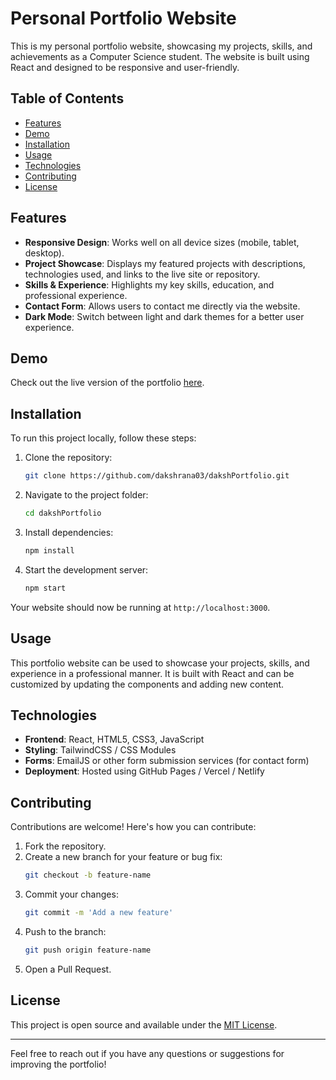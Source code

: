 
# Personal Portfolio Website

This is my personal portfolio website, showcasing my projects, skills, and achievements as a Computer Science student. The website is built using React and designed to be responsive and user-friendly.

## Table of Contents
- [Features](#features)
- [Demo](#demo)
- [Installation](#installation)
- [Usage](#usage)
- [Technologies](#technologies)
- [Contributing](#contributing)
- [License](#license)

## Features
- **Responsive Design**: Works well on all device sizes (mobile, tablet, desktop).
- **Project Showcase**: Displays my featured projects with descriptions, technologies used, and links to the live site or repository.
- **Skills & Experience**: Highlights my key skills, education, and professional experience.
- **Contact Form**: Allows users to contact me directly via the website.
- **Dark Mode**: Switch between light and dark themes for a better user experience.
  
## Demo
Check out the live version of the portfolio [here](https://your-portfolio-link.com).

## Installation

To run this project locally, follow these steps:

1. Clone the repository:
   ```bash
   git clone https://github.com/dakshrana03/dakshPortfolio.git
   ```

2. Navigate to the project folder:
   ```bash
   cd dakshPortfolio
   ```

3. Install dependencies:
   ```bash
   npm install
   ```

4. Start the development server:
   ```bash
   npm start
   ```

Your website should now be running at `http://localhost:3000`.

## Usage
This portfolio website can be used to showcase your projects, skills, and experience in a professional manner. It is built with React and can be customized by updating the components and adding new content.

## Technologies
- **Frontend**: React, HTML5, CSS3, JavaScript
- **Styling**: TailwindCSS / CSS Modules
- **Forms**: EmailJS or other form submission services (for contact form)
- **Deployment**: Hosted using GitHub Pages / Vercel / Netlify

## Contributing
Contributions are welcome! Here's how you can contribute:

1. Fork the repository.
2. Create a new branch for your feature or bug fix:
   ```bash
   git checkout -b feature-name
   ```
3. Commit your changes:
   ```bash
   git commit -m 'Add a new feature'
   ```
4. Push to the branch:
   ```bash
   git push origin feature-name
   ```
5. Open a Pull Request.

## License
This project is open source and available under the [MIT License](LICENSE).

---

Feel free to reach out if you have any questions or suggestions for improving the portfolio!

